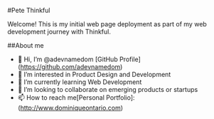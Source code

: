#Pete Thinkful

Welcome! This is my initial web page deployment as part of my web development journey with Thinkful.

##About me

- 👋 Hi, I’m @adevnamedom [GitHub Profile] (https://github.com/adevnamedom)
- 👀 I’m interested in Product Design and Development
- 🌱 I’m currently learning Web Development
- 💞️ I’m looking to collaborate on emerging products or startups
- 📫 How to reach me[Personal Portfolio]: (http://www.dominiqueontario.com)

<!---
adevnamedom/adevnamedom is a ✨ special ✨ repository because its `README.md` (this file) appears on your GitHub profile.
You can click the Preview link to take a look at your changes.
--->
